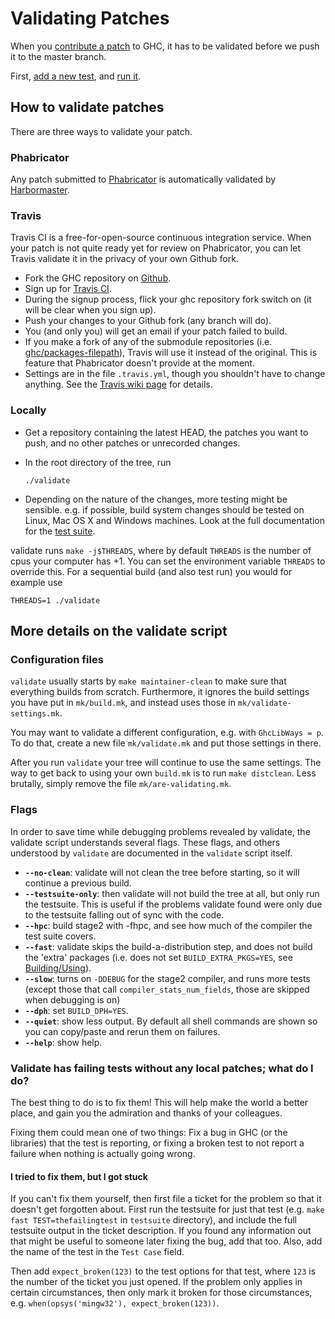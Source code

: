 # Validating Patches


When you [contribute a patch](working-conventions/fixing-bugs) to GHC, it has to be validated before we push it to the master branch.


First, [add a new test](building/running-tests/adding), and [run it](building/running-tests/running).

## How to validate patches


There are three ways to validate your patch.

### Phabricator


Any patch submitted to [Phabricator](phabricator) is automatically validated by [Harbormaster](phabricator/harbormaster).

### Travis


Travis CI is a free-for-open-source continuous integration service. When your patch is not quite ready yet for review on Phabricator, you can let Travis validate it in the privacy of your own Github fork.

- Fork the GHC repository on [ Github](https://github.com/ghc/ghc).
- Sign up for [ Travis CI](https://travis-ci.org/).
- During the signup process, flick your ghc repository fork switch on (it will be clear when you sign up).
- Push your changes to your Github fork (any branch will do).
- You (and only you) will get an email if your patch failed to build.
- If you make a fork of any of the submodule repositories (i.e. [ ghc/packages-filepath](https://github.com/ghc/packages-filepath)), Travis will use it instead of the original. This is feature that Phabricator doesn't provide at the moment.
- Settings are in the file `.travis.yml`, though you shouldn't have to change anything. See the [Travis wiki page](travis) for details.

### Locally

- Get a repository containing the latest HEAD, the patches you want to push, and no other patches or unrecorded changes.
- In the root directory of the tree, run

  ```wiki
  ./validate
  ```

- Depending on the nature of the changes, more testing might be sensible. e.g. if possible, build system changes should be tested on Linux, Mac OS X and Windows machines.  Look at the full documentation for the [test suite](building/running-tests).


validate runs `make -j$THREADS`, where by default `THREADS` is the number of
cpus your computer has +1. You can set the environment variable `THREADS` to
override this. For a sequential build (and also test run) you would for example use

```wiki
THREADS=1 ./validate
```

## More details on the validate script

### Configuration files

`validate` usually starts by `make maintainer-clean` to make sure that everything builds from scratch.  Furthermore, it ignores the build settings you have put in `mk/build.mk`, and instead uses those in `mk/validate-settings.mk`.


You may want to validate a different configuration, e.g. with `GhcLibWays = p`. To do that, create a new file `mk/validate.mk` and put those settings in there.


After you run `validate` your tree will continue to use the same settings. The way to get back to using your own `build.mk` is to run `make distclean`.  Less brutally, simply remove the file `mk/are-validating.mk`.

### Flags


In order to save time while debugging problems revealed by validate, the validate script understands several flags. These flags, and others understood by `validate` are documented in the `validate` script itself.

- **`--no-clean`**:  validate will not clean the tree before starting, so it will continue a previous build.
- **`--testsuite-only`**: then validate will not build the tree at all, but only run the testsuite. This is useful if the problems validate found were only due to the testsuite falling out of sync with the code.
- **`--hpc`**: build stage2 with -fhpc, and see how much of the compiler the test suite covers.
- **`--fast`**:  validate skips the build-a-distribution step, and does not build the 'extra' packages (i.e. does not set `BUILD_EXTRA_PKGS=YES`, see [Building/Using](building/using#build-configuration)). 
- **`--slow`**: turns on `-DDEBUG` for the stage2 compiler, and runs more tests (except those that call `compiler_stats_num_fields`, those are skipped when debugging is on)
- **`--dph`**: set `BUILD_DPH=YES`.
- **`--quiet`**: show less output. By default all shell commands are shown so you can copy/paste and rerun them on failures.
- **`--help`**: show help.

### Validate has failing tests without any local patches; what do I do?


The best thing to do is to fix them! This will help make the world a better place, and gain you the admiration and thanks of your colleagues.


Fixing them could mean one of two things: Fix a bug in GHC (or the libraries) that the test is reporting, or fixing a broken test to not report a failure when nothing is actually going wrong.

#### I tried to fix them, but I got stuck


If you can't fix them yourself, then first file a ticket for the problem so that it doesn't get forgotten about. First run the testsuite for just that test (e.g. `make fast TEST=thefailingtest` in `testsuite` directory), and include the full testsuite output in the ticket description. If you found any information out that might be useful to someone later fixing the bug, add that too. Also, add the name of the test in the `Test Case` field.


Then add `expect_broken(123)` to the test options for that test, where `123` is the number of the ticket you just opened. If the problem only applies in certain circumstances, then only mark it broken for those circumstances, e.g. `when(opsys('mingw32'), expect_broken(123))`.
